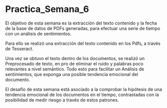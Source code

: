 # Practica_Semana_6

El objetivo de esta semana es la extracción del texto contenido y la fecha de la base de datos de PDFs generadas,
para efectuar una serie de tiempo con un análisis de sentimientos.

Para ello se realizó una extracción del texto contenido en los Pdfs, a través de Tesseract.

Una vez se obtuvo el texto dentro de los documentos, se realizó un Preprocesado de texto, en pro de eliminar el ruido y
palabras poco relevantes a nivel semántico. Todo esto para facilitar un Análisis de sentimientos, que exponga una
posible tendencia emocional del documento.

El desafío de esta semana está asociado a la comprobar la hipótesis de una tendencia emocional de los documentos en el tiempo,
contrastadas con la posibilidad de medir riesgo a través de estos patrones.
